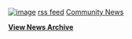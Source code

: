 [![image](http://www.tianocore.org/images/feed-icon-28x28.png)](feed.xml) <a href="http://www.tianocore.org/news/feed.xml">rss feed</a>
<a href="http://www.tianocore.org/news/" title="Community News"> Community News </a></li>

**[View News Archive](https://github.com/tianocore/tianocore.github.io/wiki/News-Archive)**